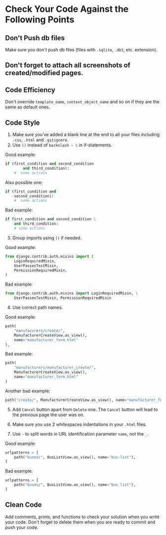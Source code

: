 # Сheck Your Code Against the Following Points

## Don't Push db files

Make sure you don't push db files (files with `.sqlite`, `.db3`, etc. extension).

## Don't forget to attach all screenshots of created/modified pages.

## Code Efficiency
Don't override `template_name`, `context_object_name` and so on if they are the same as default ones.

## Code Style
1. Make sure you've added a blank line at the end to all your files including `.css`, `.html` and `.gitignore`.
2. Use `()` instead of `backslash — \` in if-statements.

Good example:

```python
if (first_condition and second_condition 
        and third_condition):
    #  some actions
```

Also possible one:

```python
if (first_condition and
    second_condition):
    #  some actions
```

Bad example:

```python
if first_condition and second_condition \
    and third_condition:
    # some actions
```

3. Group imports using `()` if needed.

Good example:

```python
from django.contrib.auth.mixins import (
    LoginRequiredMixin, 
    UserPassesTestMixin, 
    PermissionRequiredMixin,
)
```

Bad example:

```python
from django.contrib.auth.mixins import LoginRequiredMixin, \
    UserPassesTestMixin, PermissionRequiredMixin
```

4. Use correct path names.

Good example:

```python
path(
    "manufacurers/create/", 
    ManufacturerCreateView.as_view(), 
    name="manufacturer_form.html"
),
```

Bad example:

```python
path(
    "manufacturers/manufacturer_create/", 
    ManufacturerCreateView.as_view(), 
    name="manufacturer_form.html"
)
```

Another bad example:

```python
path("create/", ManufacturerCreateView.as_view(), name="manufacturer_form.html")
```

5. Add `Cancel` button apart from `Delete` one. The `Cancel` button will lead to the previous page the user was on.

6. Make sure you use 2 whitespaces indentations in your `.html` files.
7. Use `-` to split words in URL identification parameter `name`, not the `_`.

Good example:

```python
urlpatterns = [
    path("buses/", BusListView.as_view(), name="bus-list"),
]
 ```

Bad example:

```python
urlpatterns = [
    path("buses/", BusListView.as_view(), name="bus_list"),
]
 ```

## Clean Code
Add comments, prints, and functions to check your solution when you write your code. 
Don't forget to delete them when you are ready to commit and push your code.
